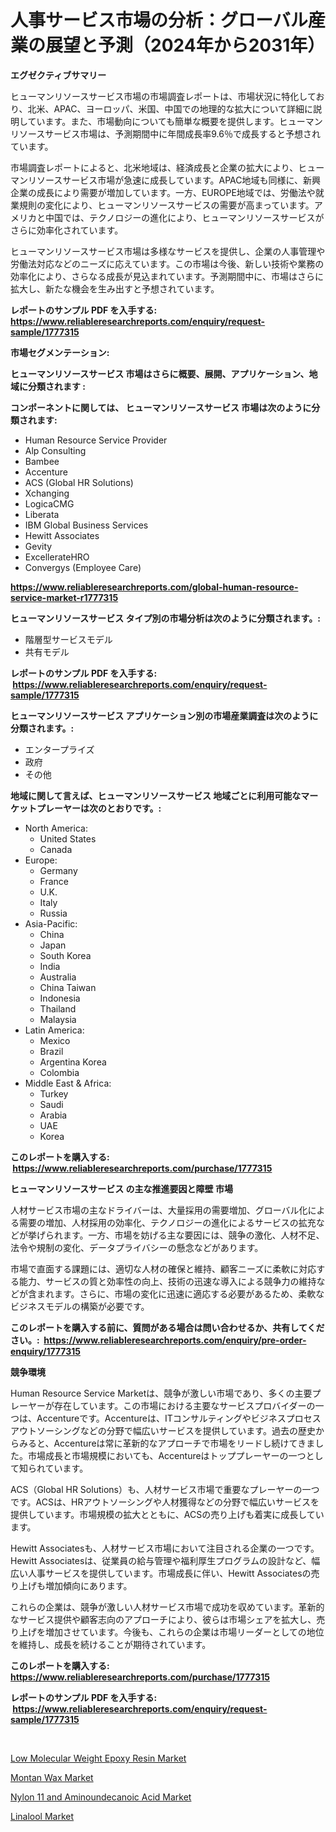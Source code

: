<p><h1>人事サービス市場の分析：グローバル産業の展望と予測（2024年から2031年）</h1></p><p><strong>エグゼクティブサマリー</strong></p>
<p><p>ヒューマンリソースサービス市場の市場調査レポートは、市場状況に特化しており、北米、APAC、ヨーロッパ、米国、中国での地理的な拡大について詳細に説明しています。また、市場動向についても簡単な概要を提供します。ヒューマンリソースサービス市場は、予測期間中に年間成長率9.6％で成長すると予想されています。</p><p>市場調査レポートによると、北米地域は、経済成長と企業の拡大により、ヒューマンリソースサービス市場が急速に成長しています。APAC地域も同様に、新興企業の成長により需要が増加しています。一方、EUROPE地域では、労働法や就業規則の変化により、ヒューマンリソースサービスの需要が高まっています。アメリカと中国では、テクノロジーの進化により、ヒューマンリソースサービスがさらに効率化されています。</p><p>ヒューマンリソースサービス市場は多様なサービスを提供し、企業の人事管理や労働法対応などのニーズに応えています。この市場は今後、新しい技術や業務の効率化により、さらなる成長が見込まれています。予測期間中に、市場はさらに拡大し、新たな機会を生み出すと予想されています。</p></p>
<p><strong>レポートのサンプル PDF を入手する: <a href="https://www.reliableresearchreports.com/enquiry/request-sample/1777315">https://www.reliableresearchreports.com/enquiry/request-sample/1777315</a></strong></p>
<p><strong>市場セグメンテーション:</strong></p>
<p><strong> ヒューマンリソースサービス 市場はさらに概要、展開、アプリケーション、地域に分類されます :</strong></p>
<p><strong>コンポーネントに関しては、 ヒューマンリソースサービス 市場は次のように分類されます: &nbsp;</strong></p>
<p><ul><li>Human Resource Service Provider</li><li>Alp Consulting</li><li>Bambee</li><li>Accenture</li><li>ACS (Global HR Solutions)</li><li>Xchanging</li><li>LogicaCMG</li><li>Liberata</li><li>IBM Global Business Services</li><li>Hewitt Associates</li><li>Gevity</li><li>ExcellerateHRO</li><li>Convergys (Employee Care)</li></ul></p>
<p><strong><a href="https://www.reliableresearchreports.com/global-human-resource-service-market-r1777315">https://www.reliableresearchreports.com/global-human-resource-service-market-r1777315</a></strong></p>
<p><strong> ヒューマンリソースサービス タイプ別の市場分析は次のように分類されます。:</strong></p>
<p><ul><li>階層型サービスモデル</li><li>共有モデル</li></ul></p>
<p><strong>レポートのサンプル PDF を入手する: &nbsp;<a href="https://www.reliableresearchreports.com/enquiry/request-sample/1777315">https://www.reliableresearchreports.com/enquiry/request-sample/1777315</a></strong></p>
<p><strong> ヒューマンリソースサービス アプリケーション別の市場産業調査は次のように分類されます。:</strong></p>
<p><ul><li>エンタープライズ</li><li>政府</li><li>その他</li></ul></p>
<p><strong>地域に関して言えば、ヒューマンリソースサービス 地域ごとに利用可能なマーケットプレーヤーは次のとおりです。:</strong></p>
<p><ul>
    <li>
        North America:
        <ul>
            <li>United States</li>
            <li>Canada</li>
        </ul>
    </li>
    <li>
        Europe:
        <ul>
            <li>Germany</li>
            <li>France</li>
            <li>U.K.</li>
            <li>Italy</li>
            <li>Russia</li>
        </ul>
    </li>
    <li>
        Asia-Pacific:
        <ul>
            <li>China</li>
            <li>Japan</li>
            <li>South Korea</li>
            <li>India</li>
            <li>Australia</li>
            <li>China Taiwan</li>
            <li>Indonesia</li>
            <li>Thailand</li>
            <li>Malaysia</li>
        </ul>
    </li>
    <li>
        Latin America:
        <ul>
            <li>Mexico</li>
            <li>Brazil</li>
            <li>Argentina Korea</li>
            <li>Colombia</li>
        </ul>
    </li>
    <li>
        Middle East & Africa:
        <ul>
            <li>Turkey</li>
            <li>Saudi</li>
            <li>Arabia</li>
            <li>UAE</li>
            <li>Korea</li>
        </ul>
    </li>
    </ul></p>
<p><strong>このレポートを購入する: &nbsp;<a href="https://www.reliableresearchreports.com/purchase/1777315">https://www.reliableresearchreports.com/purchase/1777315</a></strong></p>
<p><strong>ヒューマンリソースサービス の主な推進要因と障壁 市場</strong></p>
<p><p>人材サービス市場の主なドライバーは、大量採用の需要増加、グローバル化による需要の増加、人材採用の効率化、テクノロジーの進化によるサービスの拡充などが挙げられます。一方、市場を妨げる主な要因には、競争の激化、人材不足、法令や規制の変化、データプライバシーの懸念などがあります。</p><p>市場で直面する課題には、適切な人材の確保と維持、顧客ニーズに柔軟に対応する能力、サービスの質と効率性の向上、技術の迅速な導入による競争力の維持などが含まれます。さらに、市場の変化に迅速に適応する必要があるため、柔軟なビジネスモデルの構築が必要です。</p></p>
<p><strong>このレポートを購入する前に、質問がある場合は問い合わせるか、共有してください。:&nbsp; <a href="https://www.reliableresearchreports.com/enquiry/pre-order-enquiry/1777315">https://www.reliableresearchreports.com/enquiry/pre-order-enquiry/1777315</a></strong></p>
<p><strong>競争環境</strong></p>
<p><p>Human Resource Service Marketは、競争が激しい市場であり、多くの主要プレーヤーが存在しています。この市場における主要なサービスプロバイダーの一つは、Accentureです。Accentureは、ITコンサルティングやビジネスプロセスアウトソーシングなどの分野で幅広いサービスを提供しています。過去の歴史からみると、Accentureは常に革新的なアプローチで市場をリードし続けてきました。市場成長と市場規模においても、Accentureはトッププレーヤーの一つとして知られています。</p><p>ACS（Global HR Solutions）も、人材サービス市場で重要なプレーヤーの一つです。ACSは、HRアウトソーシングや人材獲得などの分野で幅広いサービスを提供しています。市場規模の拡大とともに、ACSの売り上げも着実に成長しています。</p><p>Hewitt Associatesも、人材サービス市場において注目される企業の一つです。Hewitt Associatesは、従業員の給与管理や福利厚生プログラムの設計など、幅広い人事サービスを提供しています。市場成長に伴い、Hewitt Associatesの売り上げも増加傾向にあります。</p><p>これらの企業は、競争が激しい人材サービス市場で成功を収めています。革新的なサービス提供や顧客志向のアプローチにより、彼らは市場シェアを拡大し、売り上げを増加させています。今後も、これらの企業は市場リーダーとしての地位を維持し、成長を続けることが期待されています。</p></p>
<p><strong>このレポートを購入する: &nbsp; <a href="https://www.reliableresearchreports.com/purchase/1777315">https://www.reliableresearchreports.com/purchase/1777315</a></strong></p>
<p><strong>レポートのサンプル PDF を入手する: &nbsp;<a href="https://www.reliableresearchreports.com/enquiry/request-sample/1777315">https://www.reliableresearchreports.com/enquiry/request-sample/1777315</a></strong><strong></strong></p>
<p>&nbsp;</p>
<p><p><a href="https://www.linkedin.com/pulse/low-molecular-weight-epoxy-resin-market-analysis-size-juvde?trackingId=yvIELd1%2BBM817UB59kzgMg%3D%3D">Low Molecular Weight Epoxy Resin Market</a></p><p><a href="https://github.com/singletonthaxterkelliehr2df/Market-Research-Report-List-2/blob/main/montan-wax-market.md">Montan Wax Market</a></p><p><a href="https://www.linkedin.com/pulse/nylon-11-aminoundecanoic-acid-market-analysis-examines-kncte?trackingId=PbQ%2B9qsrhClletBnGPJsKQ%3D%3D">Nylon 11 and Aminoundecanoic Acid Market</a></p><p><a href="https://github.com/kufem1/Market-Research-Report-List-2/blob/main/linalool-market.md">Linalool Market</a></p></p>
